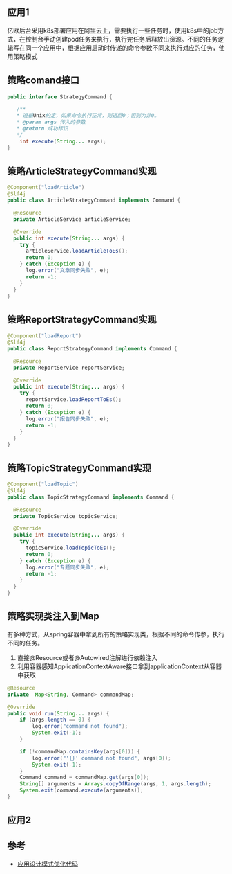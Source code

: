 ## 应用1

亿欧后台采用k8s部署应用在阿里云上，需要执行一些任务时，使用k8s中的job方式，在控制台手动创建pod任务来执行，执行完任务后释放出资源。不同的任务逻辑写在同一个应用中，根据应用启动时传递的命令参数不同来执行对应的任务，使用策略模式

## 策略comand接口

```java
public interface StrategyCommand {

   /**
   * 遵循Unix约定，如果命令执行正常，则返回0；否则为非0。
   * @param args 传入的参数
   * @return 成功标识
   */
    int execute(String... args);
}
```

## 策略ArticleStrategyCommand实现

```java
@Component("loadArticle")
@Slf4j
public class ArticleStrategyCommand implements Command {

  @Resource
  private ArticleService articleService;

  @Override
  public int execute(String... args) {
    try {
      articleService.loadArticleToEs();
      return 0;
    } catch (Exception e) {
      log.error("文章同步失败", e);
      return -1;
    }
  }
}
```

## 策略ReportStrategyCommand实现

```java
@Component("loadReport")
@Slf4j
public class ReportStrategyCommand implements Command {

  @Resource
  private ReportService reportService;

  @Override
  public int execute(String... args) {
    try {
      reportService.loadReportToEs();
      return 0;
    } catch (Exception e) {
      log.error("报告同步失败", e);
      return -1;
    }
  }
}
```

## 策略TopicStrategyCommand实现

```java
@Component("loadTopic")
@Slf4j
public class TopicStrategyCommand implements Command {

  @Resource
  private TopicService topicService;

  @Override
  public int execute(String... args) {
    try {
      topicService.loadTopicToEs();
      return 0;
    } catch (Exception e) {
      log.error("专题同步失败", e);
      return -1;
    }
  }
}
```

## 策略实现类注入到Map

有多种方式，从spring容器中拿到所有的策略实现类，根据不同的命令传参，执行不同的任务。

1. 直接@Resource或者@Autowired注解进行依赖注入
2. 利用容器感知ApplicationContextAware接口拿到applicationContext从容器中获取

```java
@Resource
private  Map<String, Command> commandMap;

@Override
public void run(String... args) {
    if (args.length == 0) {
        log.error("command not found");
        System.exit(-1);
    }

    if (!commandMap.containsKey(args[0])) {
        log.error("'{}' command not found", args[0]);
        System.exit(-1);
    }
    Command command = commandMap.get(args[0]);
    String[] arguments = Arrays.copyOfRange(args, 1, args.length);
    System.exit(command.execute(arguments));
}
```



## 应用2



## 参考

- [应用设计模式优化代码](https://www.modb.pro/db/425893)